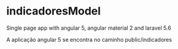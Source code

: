 # indicadoresModel
Single page app with angular 5, angular material 2 and laravel 5.6

A aplicação angular 5 se encontra no caminho public/indicadores
